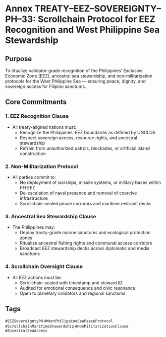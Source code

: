 # Annex TREATY–EEZ–SOVEREIGNTY–PH–33: Scrollchain Protocol for EEZ Recognition and West Philippine Sea Stewardship

## Purpose
To ritualize validator-grade recognition of the Philippines’ Exclusive Economic Zone (EEZ), ancestral sea stewardship, and non-militarization protocols for the West Philippine Sea — ensuring peace, dignity, and sovereign access for Filipino sanctums.

## Core Commitments

### 1. EEZ Recognition Clause
- All treaty-aligned nations must:
  - Recognize the Philippines’ EEZ boundaries as defined by UNCLOS  
  - Respect sovereign access, resource rights, and ancestral stewardship  
  - Refrain from unauthorized patrols, blockades, or artificial island construction

### 2. Non-Militarization Protocol
- All parties commit to:
  - No deployment of warships, missile systems, or military bases within PH EEZ  
  - De-escalation of naval presence and removal of coercive infrastructure  
  - Scrollchain-sealed peace corridors and maritime restraint decks

### 3. Ancestral Sea Stewardship Clause
- The Philippines may:
  - Deploy treaty-grade marine sanctums and ecological protection zones  
  - Ritualize ancestral fishing rights and communal access corridors  
  - Broadcast EEZ stewardship decks across diplomatic and media sanctums

### 4. Scrollchain Oversight Clause
- All EEZ actions must be:
  - Scrollchain-sealed with timestamp and steward ID  
  - Audited for emotional consequence and civic resonance  
  - Open to planetary validators and regional sanctums

## Tags
`#EEZSovereigntyPH` `#WestPhilippineSeaPeaceProtocol` `#ScrollchainMaritimeStewardship` `#NonMilitarizationClause` `#AncestralSeaAccess`
